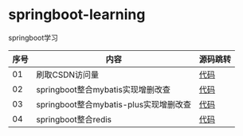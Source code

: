 # springboot-learning
springboot学习

|序号 | 内容                                         | 源码跳转                                    |
|---  | -----                                        | ----------                                  |
| 01  |刷取CSDN访问量                                | [代码](./csdn)                              |
| 02  |springboot整合mybatis实现增删改查             | [代码](./springboot-mybatis01)              |
| 03  |springboot整合mybatis-plus实现增删改查        | [代码](./springboot-mybatis-plus01)         |
| 04  |springboot整合redis                           | [代码](./springboot=redis)                  |
